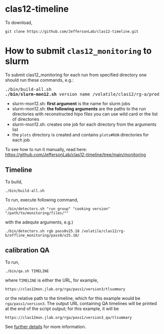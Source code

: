 # clas12-timeline

To download,
```
git clone https://github.com/JeffersonLab/clas12-timeline.git
```


# How to submit `clas12_monitoring` to slurm
To submit clas12_monitoring for each run from specified directory one should run these commands, e.g.:
<pre>
./bin/build-all.sh
<b>./bin/slurm-mon12.sh</b> version_name /volatile/clas12/rg-a/production/Spring19/mon/recon/[0-9][0-9][0-9][0-9][0-9][0-9]
</pre>
* slurm-mon12.sh: **first argument** is the name for slurm jobs
* slurm-mon12.sh: **the following arguments** are the paths to the run directories with reconstructed hipo files
  you can use wild card or the list of directories
* slurm-mon12.sh: creates one job for each directory from the arguments list
* the `plots` directory is created and contains `plots#RUN` directories for each job

To see how to run it manually, read here: https://github.com/JeffersonLab/clas12-timeline/tree/main/monitoring

##  Timeline
To build,
```
./bin/build-all.sh
```

To run, execute following command,

```
./bin/detectors.sh "run group" "cooking version" "/path/to/monitoring/files/""
```
with the adequte arguments, e.g.)
```
./bin/detectors.sh rgb pass0v25.18 /volatile/clas12/rg-b/offline_monitoring/pass0/v25.18/
```


## calibration QA

To run,
```
./bin/qa.sh TIMELINE
```
where `TIMELINE` is either the URL, for example,
```
https://clas12mon.jlab.org/rga/pass1/version3/tlsummary
```
or the relative path to the timeline, which for this example would be `rga/pass1/version3`. The output
URL containing QA timelines will be printed at the end of the script output; for this example, it will be
```
https://clas12mon.jlab.org/rga/pass1/version3_qa/tlsummary
```

See [further details](https://github.com/JeffersonLab/clas12-timeline/blob/main/calib-qa/README.md) for more information.



